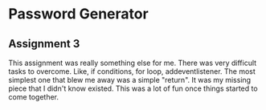 # Password Generator

## Assignment 3

<p>

This assignment was really something else for me. There was very difficult tasks to overcome. Like, if conditions, for loop, addeventlistener. The most simplest one that blew me away was a simple "return". It was my missing piece that I didn't know existed. This was a lot of fun once things started to come together.

